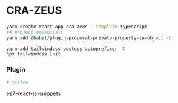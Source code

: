 # CRA-ZEUS

```bash
yarn create react-app cra-zeus --template typescript
## project essentials
yarn add @babel/plugin-proposal-private-property-in-object -D

yarn add tailwindcss postcss autoprefixer -D
npx tailwindcss init
```

### Plugin

```bash
# tsrfce
```

[es7-react-js-snippets](https://github.com/r5n-dev/vscode-react-javascript-snippets)
